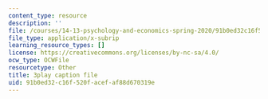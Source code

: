 ```yaml
---
content_type: resource
description: ''
file: /courses/14-13-psychology-and-economics-spring-2020/91b0ed32c16f520facefaf88d670319e_LJnCFFyF-M.vtt
file_type: application/x-subrip
learning_resource_types: []
license: https://creativecommons.org/licenses/by-nc-sa/4.0/
ocw_type: OCWFile
resourcetype: Other
title: 3play caption file
uid: 91b0ed32-c16f-520f-acef-af88d670319e
---
```


